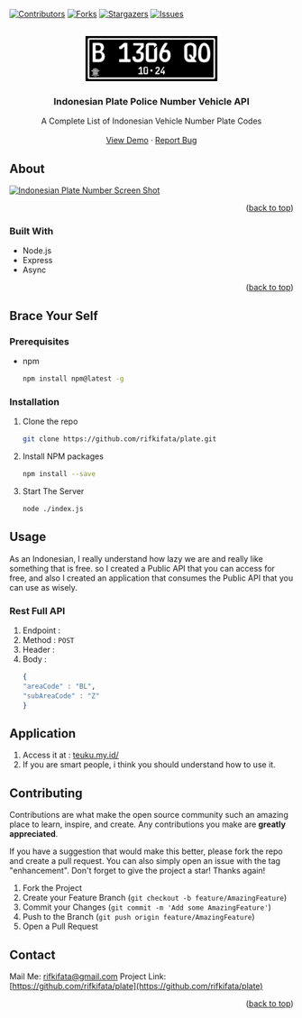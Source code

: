 <a name="readme-top"></a>

[![Contributors][contributors-shield]][contributors-url]
[![Forks][forks-shield]][forks-url]
[![Stargazers][stars-shield]][stars-url]
[![Issues][issues-shield]][issues-url]

<!-- PROJECT LOGO -->
<br />
<div align="center">
  <a href="https://github.com/rifkifata/plate">
    <img src="images/logo.jpg" alt="Logo" height="80">
  </a>

<h3 align="center">Indonesian Plate Police Number Vehicle API</h3>

  <p align="center">
    A Complete List of Indonesian Vehicle Number Plate Codes
    <br />
    <br />
    <a href="https://appcyclic">View Demo</a>
    ·
    <a href="https://github.com/rifkifata/plate/issues">Report Bug</a>
  </p>
</div>

## About

[![Indonesian Plate Number Screen Shot][product-screenshot]](https://appcyclic)

<p align="right">(<a href="#readme-top">back to top</a>)</p>

### Built With

- Node.js
- Express
- Async

<p align="right">(<a href="#readme-top">back to top</a>)</p>

<!-- GETTING STARTED -->

## Brace Your Self

### Prerequisites

- npm
  ```sh
  npm install npm@latest -g
  ```

### Installation

1. Clone the repo
   ```sh
   git clone https://github.com/rifkifata/plate.git
   ```
2. Install NPM packages
   ```sh
   npm install --save
   ```
3. Start The Server
   ```sh
   node ./index.js
   ```

<!-- USAGE EXAMPLES -->

## Usage

As an Indonesian, I really understand how lazy we are and really like something that is free. so I created a Public API that you can access for free, and also I created an application that consumes the Public API that you can use as wisely.

### Rest Full API

1. Endpoint :
2. Method : `POST`
3. Header :
4. Body :
   ```elixir
   {
   "areaCode" : "BL",
   "subAreaCode" : "Z"
   }
   ```

## Application

1. Access it at : [teuku.my.id/](https://teuku.my.id/)
2. If you are smart people, i think you should understand how to use it.

<!-- CONTRIBUTING -->

## Contributing

Contributions are what make the open source community such an amazing place to learn, inspire, and create. Any contributions you make are **greatly appreciated**.

If you have a suggestion that would make this better, please fork the repo and create a pull request. You can also simply open an issue with the tag "enhancement".
Don't forget to give the project a star! Thanks again!

1. Fork the Project
2. Create your Feature Branch (`git checkout -b feature/AmazingFeature`)
3. Commit your Changes (`git commit -m 'Add some AmazingFeature'`)
4. Push to the Branch (`git push origin feature/AmazingFeature`)
5. Open a Pull Request

## Contact

Mail Me: [rifkifata@gmail.com](mailto:rifkifata@gmail.com)
Project Link: [https://github.com/rifkifata/plate](https://github.com/rifkifata/plate)

<p align="right">(<a href="#readme-top">back to top</a>)</p>

[contributors-shield]: https://img.shields.io/github/contributors/rifkifata/plat.svg?style=for-the-badge
[contributors-url]: https://github.com/rifkifata/plate/graphs/contributors
[forks-shield]: https://img.shields.io/github/forks/rifkifata/plate.svg?style=for-the-badge
[forks-url]: https://github.com/rifkifata/plate/network/members
[stars-shield]: https://img.shields.io/github/stars/rifkifata/plate.svg?style=for-the-badge
[stars-url]: https://github.com/rifkifata/plate/stargazers
[issues-shield]: https://img.shields.io/github/issues/rifkifata/plate.svg?style=for-the-badge
[issues-url]: https://github.com/rifkifata/plate/issues
[product-screenshot]: images/screenshot.png
[Javascipt]: https://img.shields.io/badge/logo-javascript-blue?logo=javascript

